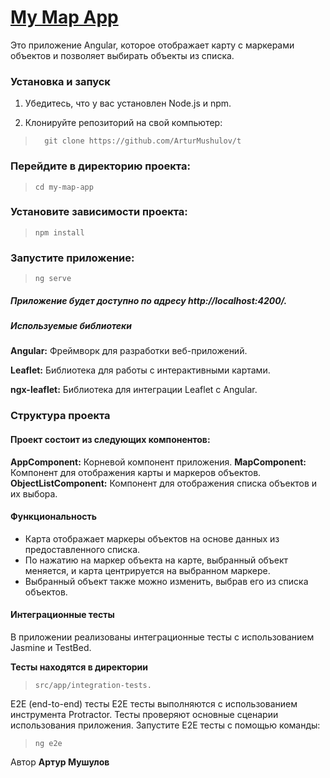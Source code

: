 # <u>My Map App </u>

Это приложение Angular, которое отображает карту с маркерами объектов и позволяет выбирать объекты из списка.

### Установка и запуск

1. Убедитесь, что у вас установлен Node.js и npm.

2. Клонируйте репозиторий на свой компьютер:

> ```
>   git clone https://github.com/ArturMushulov/t
> ```

### Перейдите в директорию проекта:

> ```
> cd my-map-app
> ```

### Установите зависимости проекта:

> ```
> npm install
> ```

### Запустите приложение:

> ```
> ng serve
> ```

##### Приложение будет доступно по адресу http://localhost:4200/.

##### Используемые библиотеки

**Angular:** Фреймворк для разработки веб-приложений.

**Leaflet:** Библиотека для работы с интерактивными картами.

**ngx-leaflet:** Библиотека для интеграции Leaflet с Angular.

### Структура проекта

#### Проект состоит из следующих компонентов:

**AppComponent:** Корневой компонент приложения.
**MapComponent:** Компонент для отображения карты и маркеров объектов.
**ObjectListComponent:** Компонент для отображения списка объектов и их выбора.

#### Функциональность

- Карта отображает маркеры объектов на основе данных из предоставленного списка.
- По нажатию на маркер объекта на карте, выбранный объект меняется, и карта центрируется на выбранном маркере.
- Выбранный объект также можно изменить, выбрав его из списка объектов.

#### Интеграционные тесты

В приложении реализованы интеграционные тесты с использованием Jasmine и TestBed.

**Тесты находятся в директории**

> ```
> src/app/integration-tests.
> ```

E2E (end-to-end) тесты
E2E тесты выполняются с использованием инструмента Protractor. Тесты проверяют основные сценарии использования приложения. Запустите E2E тесты с помощью команды:

> ```
> ng e2e
> ```

Автор
**Артур Мушулов**
